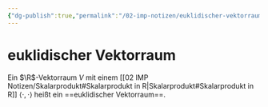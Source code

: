 ```yaml
---
{"dg-publish":true,"permalink":"/02-imp-notizen/euklidischer-vektorraum/"}
---
```


# euklidischer Vektorraum
Ein $\R$-Vektorraum $V$ mit einem [[02 IMP Notizen/Skalarprodukt#Skalarprodukt in R\|Skalarprodukt#Skalarprodukt in R]] $\langle\cdot,\cdot\rangle$ heißt ein ==euklidischer Vektorraum==. 

